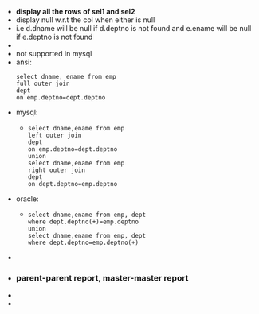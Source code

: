- __display all the rows of sel1 and sel2__
- display null w.r.t the col when either is null
- i.e d.dname will be null if d.deptno is not found and e.ename will be null if e.deptno  is not found
-
- not supported in mysql
- ansi:
  ```
  select dname, ename from emp
  full outer join
  dept 
  on emp.deptno=dept.deptno
  ```
- mysql:
	- ```
	  select dname,ename from emp
	  left outer join
	  dept 
	  on emp.deptno=dept.deptno
	  union
	  select dname,ename from emp
	  right outer join
	  dept 
	  on dept.deptno=emp.deptno
	  ```
- oracle:
	- ```
	  select dname,ename from emp, dept
	  where dept.deptno(+)=emp.deptno
	  union
	  select dname,ename from emp, dept
	  where dept.deptno=emp.deptno(+)
	  ```
-
- ### parent-parent report, master-master report
-
-